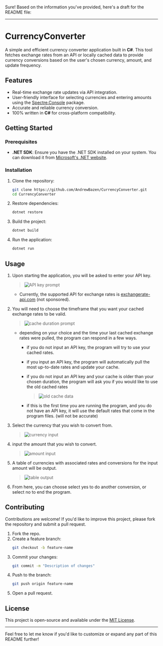 Sure! Based on the information you've provided, here's a draft for the README file:

---

# CurrencyConverter

A simple and efficient currency converter application built in **C#**. This tool fetches exchange rates from an API or locally cached data to provide currency conversions based on the user's chosen currency, amount, and update frequency.

## Features

- Real-time exchange rate updates via API integration.
- User-friendly interface for selecting currencies and entering amounts using the [Spectre.Console](https://spectreconsole.net/) package.
- Accurate and reliable currency conversion.
- 100% written in **C#** for cross-platform compatibility.

## Getting Started

### Prerequisites

- **.NET SDK**: Ensure you have the .NET SDK installed on your system. You can download it from [Microsoft's .NET website](https://dotnet.microsoft.com/).

### Installation

1. Clone the repository:
   ```bash
   git clone https://github.com/AndrewBazen/CurrencyConverter.git
   cd CurrencyConverter
   ```

2. Restore dependencies:
   ```bash
   dotnet restore
   ```

3. Build the project:
   ```bash
   dotnet build
   ```

4. Run the application:
   ```bash
   dotnet run
   ```

## Usage

1. Upon starting the application, you will be asked to enter your API key.

     > ![API key prompt](https://github.com/user-attachments/assets/34e51352-f196-44fb-8c6d-a33803d167f5)
   - Currently, the supported API for exchange rates is [exchangerate-api.com](https://www.exchangerate-api.com/) (not sponsored).
  
2. You will need to choose the timeframe that you want your cached exchange rates to be valid.
     > ![cache duration prompt](https://github.com/user-attachments/assets/f9cc5b22-fdfc-474c-8a2e-bf0f3ff8e53d)
    - depending on your choice and the time your last cached exchange rates were pulled, the program can respond in a few ways.
        - if you do not input an API key, the program will try to use your cached rates.
        - if you input an API key, the program will automatically pull the most up-to-date rates and update your cache.
        - if you do not input an API key and your cache is older than your chosen duration, the program will ask you if you would like to use the old cached rates
            > ![old cache data](https://github.com/user-attachments/assets/ee73d29b-5014-482d-987b-f04dab180478)

        - if this is the first time you are running the program, and you do not have an API key, it will use the default rates that come in the program files. (will not be accurate)
     
5. Select the currency that you wish to convert from.
     > ![currency input](https://github.com/user-attachments/assets/b7da130a-e814-44b2-8caa-a75c798c504d)

7. input the amount that you wish to convert.
     > ![amount input](https://github.com/user-attachments/assets/9c6dd622-848b-409f-a681-3a86be3db1b5)
5. A table of currencies with associated rates and conversions for the input amount will be output.
     > ![table output](https://github.com/user-attachments/assets/73c208ac-fa45-4a3a-907c-a983bc7b42df)
6. From here, you can choose select yes to do another conversion, or select no to end the program.


## Contributing

Contributions are welcome! If you'd like to improve this project, please fork the repository and submit a pull request.

1. Fork the repo.
2. Create a feature branch:
   ```bash
   git checkout -b feature-name
   ```
3. Commit your changes:
   ```bash
   git commit -m "Description of changes"
   ```
4. Push to the branch:
   ```bash
   git push origin feature-name
   ```
5. Open a pull request.

## License

This project is open-source and available under the [MIT License](LICENSE).

---

Feel free to let me know if you'd like to customize or expand any part of this README further!
